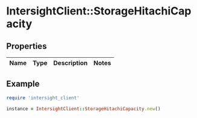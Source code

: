 # IntersightClient::StorageHitachiCapacity

## Properties

| Name | Type | Description | Notes |
| ---- | ---- | ----------- | ----- |

## Example

```ruby
require 'intersight_client'

instance = IntersightClient::StorageHitachiCapacity.new()
```


